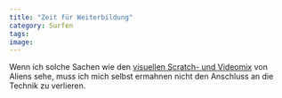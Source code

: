 ```yaml
---
title: "Zeit für Weiterbildung"
category: Surfen
tags: 
image: 
---
```


Wenn ich solche Sachen wie den [visuellen Scratch- und Videomix](http://turntablism.com.au/tablist-archives/235/dj-flagrant-aliens-numark-virtual-vinyl/) von Aliens sehe, muss ich mich selbst ermahnen nicht den Anschluss an die Technik zu verlieren.
